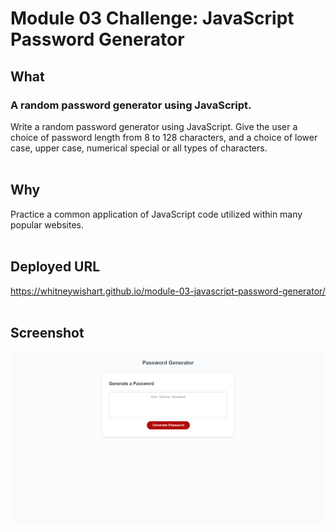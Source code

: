 # Module 03 Challenge: JavaScript Password Generator

## What
### A random password generator using JavaScript. 
Write a random password generator using JavaScript. Give the user a choice of password length from 8 to 128 characters, and a choice of lower case, upper case, numerical special or all types of characters.<br><br>


## Why
Practice a common application of JavaScript code utilized within many popular websites.<br><br>


## Deployed URL
https://whitneywishart.github.io/module-03-javascript-password-generator/<br><br>


## Screenshot
<img src= "./Assets/module-03-screenshot.png" width="650">


